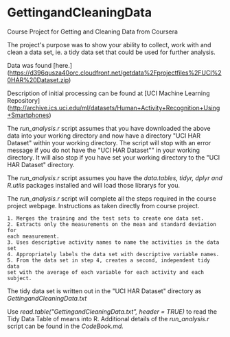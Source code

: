 GettingandCleaningData
======================

Course Project for Getting and Cleaning Data from Coursera
  
  
The project's purpose was to show your ability to collect, work with and clean a data set, ie. a tidy data set that could be used for further analysis.

Data was found [here.]
(https://d396qusza40orc.cloudfront.net/getdata%2Fprojectfiles%2FUCI%20HAR%20Dataset.zip) 
  
Description of initial processing can be found at [UCI Machine Learning Repository]
(http://archive.ics.uci.edu/ml/datasets/Human+Activity+Recognition+Using+Smartphones)
  
The *run_analysis.r* script assumes that you have downloaded the above data into your working directory and now have a directory "UCI HAR Dataset" within your working directory.  The script will stop with an error message if you do not have the "UCI HAR Dataset"" in your working directory.  It will also stop if you have set your working directory to the "UCI HAR Dataset" directory.
  
The *run_analysis.r* script assumes you have the *data.tables, tidyr, dplyr and R.utils* packages installed and will load those librarys for you.
  
The *run_analysis.r* script will complete all the steps required in the course project webpage.  Instructions as taken directly from course project.
  
    1. Merges the training and the test sets to create one data set.
    2. Extracts only the measurements on the mean and standard deviation for
    each measurement. 
    3. Uses descriptive activity names to name the activities in the data set
    4. Appropriately labels the data set with descriptive variable names. 
    5. From the data set in step 4, creates a second, independent tidy data 
    set with the average of each variable for each activity and each subject. 
    
The tidy data set is written out in the "UCI HAR Dataset" directory  as *GettingandCleaningData.txt*  

Use *read.table("GettingandCleaningData.txt", header = TRUE)* to read the Tidy Data Table of means into R.
Additional details of the *run_analysis.r* script can be found in the *CodeBook.md.*



